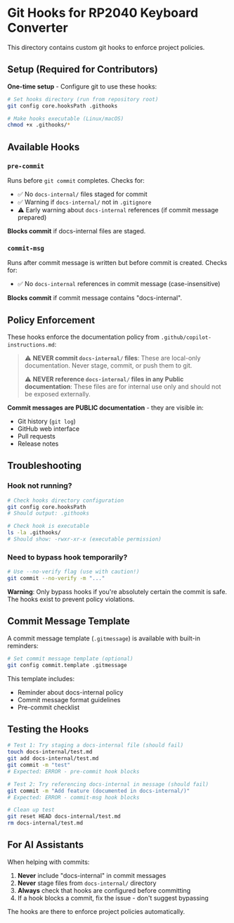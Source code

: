 # Git Hooks for RP2040 Keyboard Converter

This directory contains custom git hooks to enforce project policies.

## Setup (Required for Contributors)

**One-time setup** - Configure git to use these hooks:

```bash
# Set hooks directory (run from repository root)
git config core.hooksPath .githooks

# Make hooks executable (Linux/macOS)
chmod +x .githooks/*
```

## Available Hooks

### `pre-commit`
Runs before `git commit` completes. Checks for:
- ✅ No `docs-internal/` files staged for commit
- ✅ Warning if `docs-internal/` not in `.gitignore`
- ⚠️ Early warning about `docs-internal` references (if commit message prepared)

**Blocks commit** if docs-internal files are staged.

### `commit-msg`
Runs after commit message is written but before commit is created. Checks for:
- ✅ No `docs-internal` references in commit message (case-insensitive)

**Blocks commit** if commit message contains "docs-internal".

## Policy Enforcement

These hooks enforce the documentation policy from `.github/copilot-instructions.md`:

> ⚠️ **NEVER commit `docs-internal/` files**: These are local-only documentation. Never stage, commit, or push them to git.
> 
> ⚠️ **NEVER reference `docs-internal/` files in any Public documentation**: These files are for internal use only and should not be exposed externally.

**Commit messages are PUBLIC documentation** - they are visible in:
- Git history (`git log`)
- GitHub web interface
- Pull requests
- Release notes

## Troubleshooting

### Hook not running?
```bash
# Check hooks directory configuration
git config core.hooksPath
# Should output: .githooks

# Check hook is executable
ls -la .githooks/
# Should show: -rwxr-xr-x (executable permission)
```

### Need to bypass hook temporarily?
```bash
# Use --no-verify flag (use with caution!)
git commit --no-verify -m "..."
```

**Warning**: Only bypass hooks if you're absolutely certain the commit is safe. The hooks exist to prevent policy violations.

## Commit Message Template

A commit message template (`.gitmessage`) is available with built-in reminders:

```bash
# Set commit message template (optional)
git config commit.template .gitmessage
```

This template includes:
- Reminder about docs-internal policy
- Commit message format guidelines
- Pre-commit checklist

## Testing the Hooks

```bash
# Test 1: Try staging a docs-internal file (should fail)
touch docs-internal/test.md
git add docs-internal/test.md
git commit -m "test"
# Expected: ERROR - pre-commit hook blocks

# Test 2: Try referencing docs-internal in message (should fail)
git commit -m "Add feature (documented in docs-internal/)"
# Expected: ERROR - commit-msg hook blocks

# Clean up test
git reset HEAD docs-internal/test.md
rm docs-internal/test.md
```

## For AI Assistants

When helping with commits:
1. **Never** include "docs-internal" in commit messages
2. **Never** stage files from `docs-internal/` directory
3. **Always** check that hooks are configured before committing
4. If a hook blocks a commit, fix the issue - don't suggest bypassing

The hooks are there to enforce project policies automatically.
